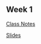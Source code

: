 
## Week 1

 [Class Notes](/assets/Anna_Pede_CV_25-5.pdf)

 [Slides](/assets/Anna_Pede_CV_25-5.pdf)
